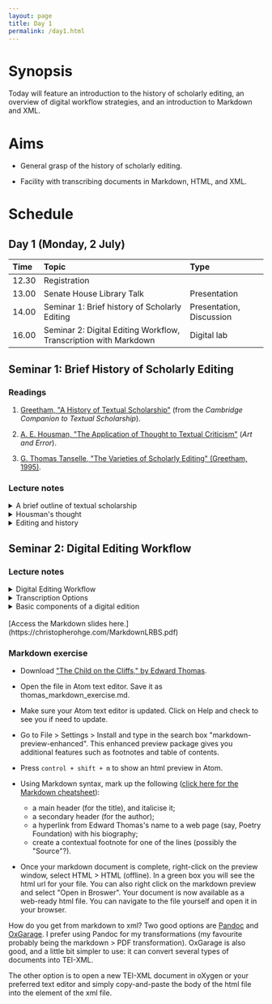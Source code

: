 ```yaml
---
layout: page
title: Day 1
permalink: /day1.html
---
```


# Synopsis

Today will feature an introduction to the history of scholarly editing, an overview of digital workflow strategies, and an introduction to Markdown and XML.

# Aims

- General grasp of the history of scholarly editing.

- Facility with transcribing documents in Markdown, HTML, and XML.

# Schedule

## Day 1 (Monday, 2 July)

Time  | Topic                                                                         | Type
:---- | :---------------------------------------------------------------------------- | :-----------------------
12.30 | Registration                                                                  |
13.00 | Senate House Library Talk                                                     | Presentation             |
14.00 | Seminar 1: Brief history of Scholarly Editing                                 | Presentation, Discussion |
16.00 | Seminar 2: Digital Editing Workflow, Transcription with Markdown | Digital lab              |

## Seminar 1: Brief History of Scholarly Editing

### Readings

1. [Greetham, "A History of Textual Scholarship"](/Day1/greetham-history-textual-scholarship.pdf) (from the *Cambridge Companion to Textual Scholarship*).

2. [A. E. Housman, "The Application of Thought to Textual Criticism"](../readings/housman_application_of_thought.html) (*Art and Error*).

3. [G. Thomas Tanselle, "The Varieties of Scholarly Editing" (Greetham, 1995)](../readings/tanselle_varieties_of_editing.pdf).

### Lecture notes

<details>
  <summary>A brief outline of textual scholarship </summary>
  <br />
  <ul>
  <li><p>Peisistratus (560–527 BCE) orders the 'official' text of Homer. The primary challenge was to build a coherent text from myriad versions spoken by the rhapsodes. This could be a viable beginning of textual criticism, i.e., being aware of variance and attending to authenticity and authority (whatever those terms mean). (Discuss!)</p></li>
  <li><p>Lycurgus (c. 390–324 BCE) arranges for single texts of Aeschylus, Sophocles, and Euripedes to be deposited into Athenian archives.</p></li>
  <li><p>The history of textual editing is a history of arguments about the meaning of terms such as authenticity and authority. It is also a record of humans grappling with the contingencies of cultural imagination, tradition, and artifacts.</p></li>
  <li><p>What is the <em>textus receptus</em>? When mistakes in a received (published) edition prevail: E.g., Falstaff "babbl'd o' green fields" (Shakespeare, <em>Henry V</em>); "soiled fish of the sea" (Melville, <em>White-Jacket</em>).</p></li>
  <li><p>Library of Alexandria: manuscript copying was a common practice, since all incoming ships had to declare any manuscripts in their possession. Any manuscripts declared would then be copied and deposited in libraries. Their copies were only labeled differently if they had differences.</p></li>
  <li><p>The birth of collation as an editorial practice; and dealing with analogy versus anomaly: the Alexandrians sought to emend texts that had, in their judgment, corruptions. Their practice is idealistic: the best text is not based on any actual document but rather a new document that seeks to bring out the best readings from all the extant texts.</p></li>
  <li><p>Pergamum, the other civic rival to Alexandria, switched to using parchment (animal skin) after Alexandria banished papyrus exports during a trade conflict. Generally, the Pergamanian scholars accepted the necessity of corruption and sought to identify the "best text" based on a careful examination of all surviving witnesses. The "best text" would be based on an actual historical document, rather than the Alexandrian text, which was a reconstructed text. Texts from neither of these epochs survive, but citations of them exist in medieval scholias.</p></li>
  <li><p>Descriptive Bibliography. Callimachus (c. 305–240 BCE) created the first record of Greek manuscripts, <em>Pinakes</em> (Tablets).</p></li>
  <li><p>Late classical era: the birth of textual commentaries (Servius Honoratus on Virgil, for example). Why is this important? The textual commentaries include quotes of important works and other cultural and historical information that have been otherwise lost. Hugh Cayless offers a good primer on Servius, as well as some thoughts on digital editing, <a href="https://blogs.library.duke.edu/dcthree/2018/01/10/digital-servius/">on his blog</a>.</p></li>
  <li><p>Biblical scholarship: problems of vocalisation, accentuation, and word-division in consonantal Hebrew. Masoretic text (Hebrew and Aramaic copies, c. 7th–9th centuries CE) versus Greek Septuagint translation versus the Dead Sea Scrolls. The Old Testament is far less complicated (textually speaking) than the transmission of the Greek New Testament. Jerome's <em>Vulgate</em>, commissioned by Pope Damascus I in the late 4th century CE, was the first Latin Bible that was based on surviving witnesses (~8000 manuscripts!).
</p></li>
<li><p>Medieval period saw a period of conservation, copying mostly religious works and trying to reconcile them, as much as possible, with classical (pagan) works. The Caroline Reformation led to a standardised script that made various European national scripts consistent––a significant portion of surviving manuscripts of classical literature is the result of copies made in monasteries with Carolingian script. Meanwhile, Constantinople's holdings of Greek manuscripts were crucial to Italian humanists' serious return to Greek study in the late fourteenth–early fifteenth century.</p></li>
<li><p>Copying work transferred from the hands of monks to those of professional scribes, often in universities. The great poet Petrarch's partial reconstruction of Livy's histories was a rigorous editorial project based on manuscript fragments in many medieval repositories. Poggio Bracciolini (1380–1459), acting as papal secretary, found manuscripts all over Europe of prominent classical thinkers. Bracciolini even invented a new humanist script that was far more clear and readable than the prevailing <em>textura</em> (i.e., gothic) script of the day. This is a good moment to reflect on the desire for humanists over time to invent inscription technologies that are consistent, readable, and shareable––a set of values very important to so-called "digital humanities" today.</p></li>
<li><p>Another figure worth noting: Lorenzo Valla (1407–57), the great debunker of forgeries: the <em>Donation of Constantine</em> and the letters of Seneca and St. Paul, e.g. He also sought to emend Jerome's <em>Vulgate</em>. His edition, based on Greek and patristic texts, was published by Erasmus in 1505. Similarly, Politian (1454–94) searched for earliest recoverable version of a manuscript––this foreshadowed the genealogical method of plotting a linear path of textual transmission. Politian derived the method of <em>eliminatio codicum descriptorum</em>, the removal of "descriptive" or derived copies as witnesses to an authentic version. This led to the method (very much in use to this day) of <em>stemma codicum</em>, the "family tree" of textual versions.</p></li>
</ul>


<ul><li>Stemmatics: building a family tree by examining scribal errors in multiple manuscript copies. Aldine editions. Example of the Erasmus New Testament. As an example: <img src="https://christopherohge.com/stemmatics.jpg"/>(<em>Source</em>: https://chs.harvard.edu/CHS/article/display/4742.1-textual-criticism-as-applied-to-biblical-and-classical-texts)</li></ul>

<ul><li><p>Philology (<em>OED</em>):</p>

<p>1. Love of learning and literature; the branch of knowledge that deals with the historical, linguistic, interpretative, and critical aspects of literature; literary or classical scholarship. Now chiefly U.S.</p>

<p>3. The branch of knowledge that deals with the structure, historical development, and relationships of languages or language families; the historical study of the phonology and morphology of languages; historical linguistics. See also comparative philology at comparative adj. 1b.</p></li></ul>

<ul><li><p>Lachmannian method: identification and evaluation of bibliographic sources with a critical awareness. This comes out of the work of Karl Lachmann (1793–1851), whose 1850 edition of Lucretius claimed that the three extant manuscripts descended from a single archetype. Later witnesses have more errors. Interestingly, Lachmann's <em>Nibelungenlied</em> edition involved more speculation.</p></li></ul>

<ul><li><p>Johann Gottfried Eichhorn (1753–1824) and his monumental claim that there was no possibility to find or reconstruct the original or best text in biblical texts, because of all of the layers of copying and linguistic shifts (<em>Einleitung in das Alte Testament</em>, 1780–83).</p></li></ul>

<ul><li><p>Friedrich August Wolf (1759–1824) similarly argued in his <em>Prolegomena ad Homerum</em> (1795) that it would be impossible to recover Homeric texts.</p></li></ul>
</details>

<details>
  <summary>Housman's thought</summary>
  <p>
</p>
  <ul>
  <li><p>Where do science and art meet? "Textual criticism is a science, and, since it comprises recension and emendation, it is also an art."</p></li>
  <li><p>A matter of reason and common sense, but also not "an exact science at all ... fluid and variable ... neither mystery nor mathematics"... It deals with human frailties---errors.</p></li>
  <li><p>Editorial problems should be treated as individuals: "must be regarded as possibly unique."</p></li>
  <li><p>Learning principles from instances:
  "P]ublic opinion is now aware that textual criticism, however repulsive, is nevertheless indispensable, and editors find that some presence of dealing with the subject is obligatory; and in these circumstances they apply, not thought, but words, to textual criticism. They get rules by rote without grasping the realities of which those rules are merely emblems, and recite them on inappropriate occasions instead of seriously thinking out each problem it arises."</p></li>
  <li><p>This is to suggest that editors should "look all facts in the face" and avoid sectarianism of thought: "This I cite as a specimen of the things which people may say if they do not think about the meaning of what they are saying, and especially as an example of the danger of dealing in generalisations. The best way to treat such pretentious inanities is to transfer them from the sphere of textual criticism, where the difference between truth and falsehood or between sense and nonsense is little regarded and seldom even perceived, into some sphere where men are obliged to use concrete and sensuous terms, which force them, however reluctantly, to think."</p></li>
  <li><p>What does he mean by sincerity of a manuscript? "When you call a MS. sincere you instantly engage on its behalf the moral sympathy of the thoughtless ... Our concern is not with the eternal destiny of the scribe, but with the temporal utility of the MS.; and a MS. is useful or the reverse in proportion to the amount of truth which it discloses or conceals, no matter what may be the causes of the disclosure or concealment."</p></li>
  <li><p>Sincerity and recension; the importance of <em>building</em>. "[E]ven the traditional rules must of course be tested by comparison with the witness of the MSS... if we build structures on our trust we are no critics."</p></li>
  <li><p>A paradox: "The MSS. are the material upon which we base our rule, and then, when we have got our rule, we turn round upon the MSS. and say that the rule, based upon them, convicts them of error. We are thus working in a circle, that is a fact which there is no denying; but, as Lachmann says, the task of the critic is just this, to tread that circle deftly and warily"</p></li>
  <li><p>"To be a textual critic requires aptitude for thinking and willingness to think; and though it also requires other things, those things are supplements and cannot be substitutes. Knowledge is good, method is good, but one thing beyond all others is necessary; and that is to have a head, not a pumpkin, on your shoulders and brains, not pudding, in your head."</p></li>
</ul>
</details>



<details>
  <summary>Editing and history</summary> <!-- fill in more here -->
  <ul>
  <li><p>An act of historical scholarship which requires an answer to this question: "What role do judgment and evaluation play in reconstructing the past?" (Tanselle, 10).</p></li>
  <li><p>Texts of <strong>documents</strong> v. text of <strong>works</strong>.</p></li>
</ul>
</details>

## Seminar 2: Digital Editing Workflow

### Lecture notes

<details>
  <summary>Digital Editing Workflow</summary>
  <p>

If I am interested in creating a digital edition, there are two questions that you must ponder at length before proceeding:

1. What is my text model, why am I making it, and what will it be used for?

2. What is my workflow?

The answer to (1) will vary quite a bit, depending on your documents, and what kind of edition you would like to produce. We will continue to investigate options to (1) as we move through the course this week.

The answer to (2) is a little more straightforward. Since we are concerned with "digital" editing, we need to think in terms of an appropriate computational pipeline.

</p>
</details>



<details>
  <summary>Transcription Options</summary>
  <p>

The beginning of the pipeline is the flexible text editor. By flexible I mean an editor that is amenable to Web publishing, and uses non-proprietary open source formatting. Many editors have used proprietary word processors to transcribe their editorial material. While that has many virtues (control of type-setting features, to name one), it presents a lot of problems if you are trying to optimize your workflow. E.g., if you transcribe an edition in Microsoft Word, you would have to transform that document (and all of its attendant proprietary code) into XML or HTML in order to make it work as a digital edition on the Web.</p>

<p>For us, the common understanding is that XML files should be our edition files of record. Ideally, all documents would be transcribed in XML from the beginning, but for a variety of reasons that is not always practicable.</p>

<p>First we will look at the most basic of transcription: Markdown. This is lightweight web authoring at its best.

</p>
</details>

<details>
<summary>Basic components of a digital edition</summary>
<ul><p>Source file(s) of transcribed text and metadata encoded in XML. The best encoding practice is to use the Text Encoding Initiative (TEI) standards, but it's not necessary.</p></ul>
<ul><p>Files that parse (i.e., read) and transform the encoded documents for viewing. Typically these will be XSLT or XQuery or (less common) Python files.</p></ul>
<ul><p>The edition, as transformed by the former, in html.</ul>
<ul>Files for styling the edition's html interface (CSS, JavaScript)</p></ul>
</details>
<br />
[Access the Markdown slides here.](https://christopherohge.com/MarkdownLRBS.pdf)

### Markdown exercise

- Download ["The Child on the Cliffs," by Edward Thomas](../thomas_edward_child_on_the_cliffs.txt).

- Open the file in Atom text editor. Save it as thomas_markdown_exercise.md.

- Make sure your Atom text editor is updated. Click on Help and check to see you if need to update.

- Go to File > Settings > Install and type in the search box "markdown-preview-enhanced". This enhanced preview package gives you additional features such as footnotes and table of contents.

- Press `control + shift + m` to show an html preview in Atom.

- Using Markdown syntax, mark up the following ([click here for the Markdown cheatsheet](https://www.markdownguide.org/cheat-sheet/)):

  - a main header (for the title), and italicise it;
  - a secondary header (for the author);
  - a hyperlink from Edward Thomas's name to a web page (say, Poetry Foundation) with his biography;
  - create a contextual footnote for one of the lines (possibly the "Source"?).

- Once your markdown document is complete, right-click on the preview window, select HTML > HTML (offline). In a green box you will see the html url for your file. You can also right click on the markdown preview and select "Open in Broswer". Your document is now available as a web-ready html file. You can navigate to the file yourself and open it in your browser.

How do you get from markdown to xml? Two good options are [Pandoc](https://pandoc.org/) and [OxGarage](http://www.tei-c.org/oxgarage/). I prefer using Pandoc for my transformations (my favourite probably being the markdown > PDF transformation). OxGarage is also good, and a little bit simpler to use: it can convert several types of documents into TEI-XML.

The other option is to open a new TEI-XML document in oXygen or your preferred text editor and simply copy-and-paste the body of the html file into the <body> element of the xml file.
